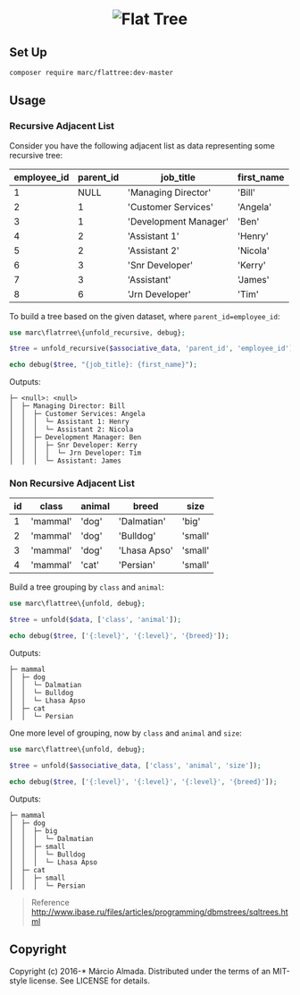 <h1 align="center">
    <img src="https://dl.dropboxusercontent.com/u/49549530/flattree/flaTTree.png" title="Flat Tree">
</h1>

## Set Up

```bash
composer require marc/flattree:dev-master
```

## Usage

### Recursive Adjacent List

Consider you have the following adjacent list as data representing some recursive tree:

|employee_id|parent_id|job_title|first_name|
|---|---|---|---|
|1|NULL|'Managing Director'|'Bill'|
|2|1|'Customer Services'|'Angela'|
|3|1|'Development Manager'|'Ben'|
|4|2|'Assistant 1'|'Henry'|
|5|2|'Assistant 2'|'Nicola'|
|6|3|'Snr Developer'|'Kerry'|
|7|3|'Assistant'|'James'|
|8|6|'Jrn Developer'|'Tim'|

To build a tree based on the given dataset, where `parent_id=employee_id`:

```php
use marc\flatrree\{unfold_recursive, debug};

$tree = unfold_recursive($associative_data, 'parent_id', 'employee_id');

echo debug($tree, "{job_title}: {first_name}");
```
Outputs:
```
├─ <null>: <null>
│  ├─ Managing Director: Bill
│  │  ├─ Customer Services: Angela
│  │  │  └─ Assistant 1: Henry
│  │  │  └─ Assistant 2: Nicola
│  │  ├─ Development Manager: Ben
│  │  │  ├─ Snr Developer: Kerry
│  │  │  │  └─ Jrn Developer: Tim
│  │  │  └─ Assistant: James

```

### Non Recursive Adjacent List

|id|class|animal|breed|size|
|---|---|---|---|---|
|1|'mammal'|'dog'|'Dalmatian'|'big'|
|2|'mammal'|'dog'|'Bulldog'|'small'|
|3|'mammal'|'dog'|'Lhasa Apso'|'small'|
|4|'mammal'|'cat'|'Persian'|'small'|

Build a tree grouping by `class` and `animal`:

```php
use marc\flattree\{unfold, debug};

$tree = unfold($data, ['class', 'animal']);

echo debug($tree, ['{:level}', '{:level}', '{breed}']);
```
Outputs:
```
├─ mammal
│  ├─ dog
│  │  └─ Dalmatian
│  │  └─ Bulldog
│  │  └─ Lhasa Apso
│  ├─ cat
│  │  └─ Persian

```

One more level of grouping, now by `class` and `animal` and `size`:

```php
use marc\flattree\{unfold, debug};

$tree = unfold($associative_data, ['class', 'animal', 'size']);

echo debug($tree, ['{:level}', '{:level}', '{:level}', '{breed}']);
```
Outputs:
```
├─ mammal
│  ├─ dog
│  │  ├─ big
│  │  │  └─ Dalmatian
│  │  ├─ small
│  │  │  └─ Bulldog
│  │  │  └─ Lhasa Apso
│  ├─ cat
│  │  ├─ small
│  │  │  └─ Persian

```

> Reference http://www.ibase.ru/files/articles/programming/dbmstrees/sqltrees.html

## Copyright

Copyright (c) 2016-* Márcio Almada. Distributed under the terms of an MIT-style license.
See LICENSE for details.
